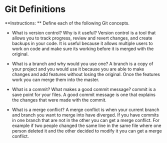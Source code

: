 # Git Definitions

**Instructions: ** Define each of the following Git concepts.

* What is version control?  Why is it useful?
Version control is a tool that allows you to track progress, review and revert changes, and create backups in your code. It is useful because it allows multiple users to work on code and make sure its working before it is merged with the original. 

* What is a branch and why would you use one?
A branch is a copy of your project and you would use it because you are able to make changes and add features without losing the original. Once the features work you can merge them into the master.

* What is a commit? What makes a good commit message?
commit is a save point for your files. A good commit message is one that explains the changes that were made with the commit.

* What is a merge conflict?
A merge conflict is when your current branch and branch you want to merge into have diverged. If you have commits in one branch that are not in the other you can get a merge conflict. For example if two people changed the same line in the same file where one person deleted it and the other decided to modify it you can get a merge conflict.